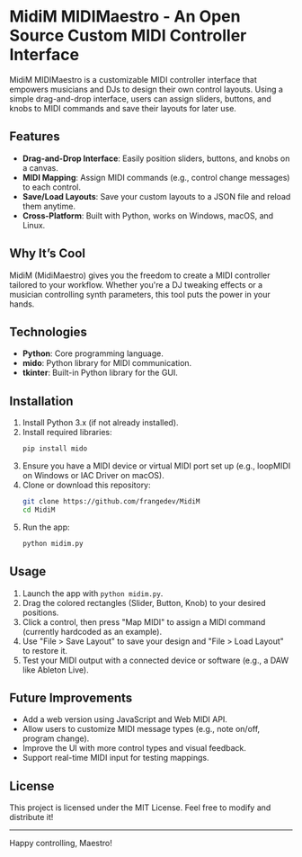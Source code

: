 # MidiM MIDIMaestro - An Open Source Custom MIDI Controller Interface

MidiM MIDIMaestro is a customizable MIDI controller interface that empowers musicians and DJs to design their own control layouts. Using a simple drag-and-drop interface, users can assign sliders, buttons, and knobs to MIDI commands and save their layouts for later use.

## Features
- **Drag-and-Drop Interface**: Easily position sliders, buttons, and knobs on a canvas.
- **MIDI Mapping**: Assign MIDI commands (e.g., control change messages) to each control.
- **Save/Load Layouts**: Save your custom layouts to a JSON file and reload them anytime.
- **Cross-Platform**: Built with Python, works on Windows, macOS, and Linux.

## Why It’s Cool
MidiM (MidiMaestro) gives you the freedom to create a MIDI controller tailored to your workflow. Whether you're a DJ tweaking effects or a musician controlling synth parameters, this tool puts the power in your hands.

## Technologies
- **Python**: Core programming language.
- **mido**: Python library for MIDI communication.
- **tkinter**: Built-in Python library for the GUI.

## Installation
1. Install Python 3.x (if not already installed).
2. Install required libraries:
   ```bash
   pip install mido
   ```
3. Ensure you have a MIDI device or virtual MIDI port set up (e.g., loopMIDI on Windows or IAC Driver on macOS).
4. Clone or download this repository:
   ```bash
   git clone https://github.com/frangedev/MidiM
   cd MidiM
   ```
5. Run the app:
   ```bash
   python midim.py
   ```

## Usage
1. Launch the app with `python midim.py`.
2. Drag the colored rectangles (Slider, Button, Knob) to your desired positions.
3. Click a control, then press "Map MIDI" to assign a MIDI command (currently hardcoded as an example).
4. Use "File > Save Layout" to save your design and "File > Load Layout" to restore it.
5. Test your MIDI output with a connected device or software (e.g., a DAW like Ableton Live).

## Future Improvements
- Add a web version using JavaScript and Web MIDI API.
- Allow users to customize MIDI message types (e.g., note on/off, program change).
- Improve the UI with more control types and visual feedback.
- Support real-time MIDI input for testing mappings.

## License
This project is licensed under the MIT License. Feel free to modify and distribute it!

---
Happy controlling, Maestro!
